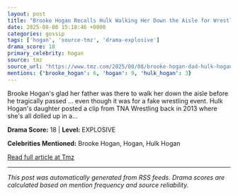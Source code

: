 ```yaml
---
layout: post
title: "Brooke Hogan Recalls Hulk Walking Her Down the Aisle for Wrestling Event"
date: 2025-08-08 15:18:46 +0000
categories: gossip
tags: ['hogan', 'source-tmz', 'drama-explosive']
drama_score: 18
primary_celebrity: hogan
source: tmz
source_url: "https://www.tmz.com/2025/08/08/brooke-hogan-dad-hulk-hogan-walk-down-aisle-wrestling-wedding/"
mentions: {'brooke_hogan': 6, 'hogan': 9, 'hulk_hogan': 3}
---
```


Brooke Hogan's glad her father was there to walk her down the aisle before he tragically passed ... even though it was for a fake wrestling event. Hulk Hogan's daughter posted a clip from TNA Wrestling back in 2013 where she's all dolled up in a…

**Drama Score:** 18 | **Level:** EXPLOSIVE

**Celebrities Mentioned:** Brooke Hogan, Hogan, Hulk Hogan

[Read full article at Tmz](https://www.tmz.com/2025/08/08/brooke-hogan-dad-hulk-hogan-walk-down-aisle-wrestling-wedding/)

---
*This post was automatically generated from RSS feeds. Drama scores are calculated based on mention frequency and source reliability.*
